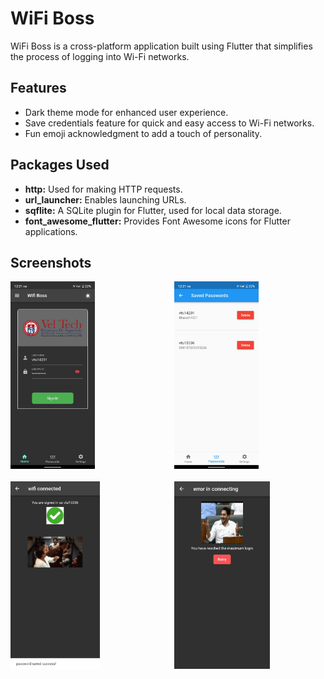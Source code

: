 # WiFi Boss

WiFi Boss is a cross-platform application built using Flutter that simplifies the process of logging into Wi-Fi networks.

## Features

- Dark theme mode for enhanced user experience.
- Save credentials feature for quick and easy access to Wi-Fi networks.
- Fun emoji acknowledgment to add a touch of personality.

## Packages Used

- **http:** Used for making HTTP requests.
- **url_launcher:** Enables launching URLs.
- **sqflite:** A SQLite plugin for Flutter, used for local data storage.
- **font_awesome_flutter:** Provides Font Awesome icons for Flutter applications.

## Screenshots

<div style="display: grid; grid-template-columns: repeat(2, 1fr); gap: 20px;">

  <img src="https://github.com/kx3ez1/wifi-boss/blob/master/images/mainScreen.jpeg" alt="Main Screen" height="300">
  <img src="https://github.com/kx3ez1/wifi-boss/blob/master/images/passwordScreen.jpeg" alt="Password Screen" height="300">
  <img src="https://github.com/kx3ez1/wifi-boss/blob/master/images/connectedScreen.jpeg" alt="Connected Screen" height="300">
  <img src="https://github.com/kx3ez1/wifi-boss/blob/master/images/errorConnecting.jpeg" alt="Error Connecting" height="300">

</div>
